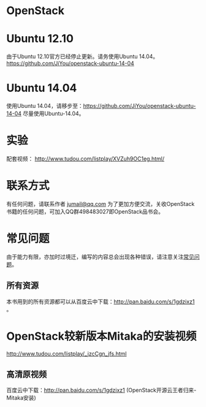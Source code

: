 OpenStack
=========

# Ubuntu 12.10

由于Ubuntu 12.10官方已经停止更新。请务使用Ubuntu 14.04。https://github.com/JiYou/openstack-ubuntu-14-04

# Ubuntu 14.04
使用Ubuntu 14.04，请移步至：https://github.com/JiYou/openstack-ubuntu-14-04
尽量使用Ubuntu-14.04。


# 实验

配套视频：
http://www.tudou.com/listplay/XVZuh9OC1eg.html/

# 联系方式
有任何问题，请联系作者 jumail@qq.com
为了更加方便交流，关收OpenStack书籍的任何问题，可加入QQ群498483027即OpenStack品书会。

# 常见问题

由于能力有限，亦加时过境迁，编写的内容总会出现各种错误，请注意关注[常见问题](https://github.com/JiYou/openstack/blob/master/qa.md)。

## 所有资源
本书用到的所有资源都可以从百度云中下载：http://pan.baidu.com/s/1gdzixz1 。

# OpenStack较新版本Mitaka的安装视频

http://www.tudou.com/listplay/_jzcCgn_jfs.html

## 高清原视频

百度云中下载：http://pan.baidu.com/s/1gdzixz1 (OpenStack开源云王者归来-Mitaka安装)
